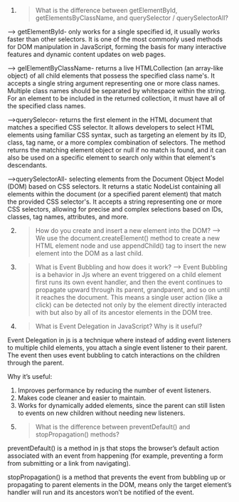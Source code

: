 
1. > What is the difference between getElementById, getElementsByClassName, and querySelector / querySelectorAll?

<!-- ------------------------------------------------------------------------------------------------ -->

--> getElementById- only works for a single specified id, it usually works faster than other selectors. It is one of the most commonly used methods for DOM manipulation in JavaScript, forming the basis for many interactive features and dynamic content updates on web pages.

--> gelElementByClassName-  returns a live HTMLCollection (an array-like object) of all child elements that possess the specified class name's. It accepts a single string argument representing one or more class names. Multiple class names should be separated by whitespace within the string. For an element to be included in the returned collection, it must have all of the specified class names.

-->querySelecor- returns the first element in the HTML document that matches a specified CSS selector.  It allows developers to select HTML elements using familiar CSS syntax, such as targeting an element by its ID, class, tag name, or a more complex combination of selectors. The method returns the matching element object or null if no match is found, and it can also be used on a specific element to search only within that element's descendants. 

-->querySelectorAll- selecting elements from the Document Object Model (DOM) based on CSS selectors. It returns a static NodeList containing all elements within the document (or a specified parent element) that match the provided CSS selector's. It accepts a string representing one or more CSS selectors, allowing for precise and complex selections based on IDs, classes, tag names, attributes, and more.

<!-- -------------------- -->

2. > How do you create and insert a new element into the DOM?
--> We use the document.createElement() method to create a new HTML element node and use appendChild() tag to insert the new element into the DOM as a last child.

<!-- --------------------------- -->

3. > What is Event Bubbling and how does it work?
--> Event Bubbling is a behavior in Jjs where an event triggered on a child element first runs its own event handler, and then the event continues to propagate upward through its parent, grandparent, and so on until it reaches the document. This means a single user action (like a click) can be detected not only by the element directly interacted with but also by all of its ancestor elements in the DOM tree.

<!-- ---------------------------------- -->

4. > What is Event Delegation in JavaScript? Why is it useful?

Event Delegation in js is a technique where instead of adding event listeners to multiple child elements, you attach a single event listener to their parent. The event then uses event bubbling to catch interactions on the children through the parent.

Why it’s useful:

1. Improves performance by reducing the number of event listeners.
2. Makes code cleaner and easier to maintain.
3. Works for dynamically added elements, since the parent can still listen to events on new children without needing new listeners.

<!-- --------------------------------- -->

5. > What is the difference between preventDefault() and stopPropagation() methods?

preventDefault() is a method in js that stops the browser’s default action associated with an event from happening (for example, preventing a form from submitting or a link from navigating).

stopPropagation() is a method that prevents the event from bubbling up or propagating to parent elements in the DOM, means only the target element’s handler will run and its ancestors won’t be notified of the event.




